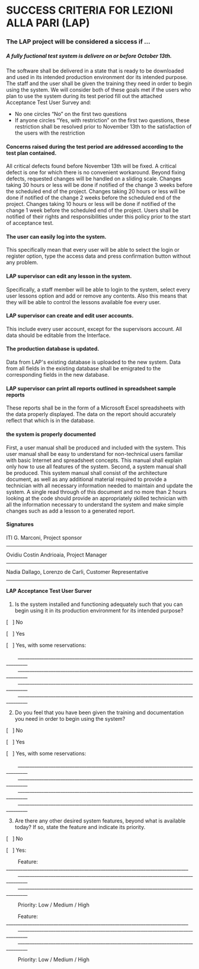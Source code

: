 
# SUCCESS CRITERIA  FOR LEZIONI ALLA PARI (LAP)
### The LAP project will be considered a siccess if ...
 
##### A fully fuctional test system is delivere on or before October 13th.

The software shall be delivered in a state that is ready to be downloaded and used in its intended production environment dor its intended purpose. The staff and the user shall be given the training they need in order to begin using the system. We will consider both of these goals met if the users who plan to use the system during its test period fill out the attached Acceptance Test User Survey and:

*	No one circles “No” on the first two questions
*	If anyone circles “Yes, with restriction” on the first two questions, these restriction shall be resolved prior to November 13th to the satisfaction of the users with the restriction

#### Concerns raised during the test period are addressed according to the test plan contained.

All critical defects found before November 13th will be fixed. A critical defect is one for which there is no convenient workaround. Beyond fixing defects, requested changes will be handled on a sliding scale. Changes taking 30 hours or less will be done if notified of the change 3 weeks before the scheduled end of the project. Changes taking 20 hours or less will be done if notified of the change 2 weeks before the scheduled end of the project. Changes taking 10 hours or less will be done if notified of the change 1 week before the scheduled end of the project.
Users shall be notified of their rights and responsibilities under this policy prior to the start of acceptance test.

#### The user can easily log into the system.

This specifically mean that every user will be able to select the login or register option, type the access data and press confirmation button without any problem.

#### LAP supervisor can edit any lesson in the system.

Specifically, a staff member will be able to login to the system, select every user lessons option and add or remove any contents. Also this means that they will be able to control the lessons available foe every user.

#### LAP supervisor can create and edit user accounts.

This include every user account, except for the supervisors account. All data should be editable from the Interface.

#### The production database is updated.

Data from LAP's existing database is uploaded to the new system. Data from all fields in the existing database shall be emigrated to the corresponding fields in the new database.

#### LAP supervisor can print all reports outlined in spreadsheet sample reports 

These reports shall be in the form of a Microsoft Excel spreadsheets with the data properly displayed. The data on the report should accurately reflect that which is in the database.

#### the system is properly documented

First, a user manual shall be produced and included with the system. This user manual shall be easy to understand for non-technical users familiar with basic Internet and spreadsheet concepts. This manual shall explain only how to use all features of the system. 
Second, a system manual shall be produced. This system manual shall consist of the architecture document, as well as any additional material required to provide a technician with all necessary information needed to maintain and update the system. A single read through of this document and no more than 2 hours looking at the code should provide an appropriately skilled technician with all the information necessary to understand the system and make simple changes such as add a lesson to a generated report.

#### Signatures
  
ITI G. Marconi, Project sponsor
___

Ovidiu Costin Andrioaia, Project Manager
___
Nadia Dallago, Lorenzo de Carli, Customer Representative
___

#### LAP Acceptance Test User Surver

1. Is the system installed and functioning adequately such that you can begin using it in its production environment for its intended purpose?

[&nbsp;&nbsp;&nbsp;] No

[&nbsp;&nbsp;&nbsp;] Yes 

[&nbsp;&nbsp;&nbsp;] Yes, with some reservations: 

&nbsp;&nbsp;&nbsp;&nbsp;&nbsp;&nbsp;&nbsp;&nbsp;___________________________________________________________________________________
&nbsp;&nbsp;&nbsp;&nbsp;&nbsp;&nbsp;&nbsp;&nbsp;___________________________________________________________________________________
&nbsp;&nbsp;&nbsp;&nbsp;&nbsp;&nbsp;&nbsp;&nbsp;___________________________________________________________________________________
&nbsp;&nbsp;&nbsp;&nbsp;&nbsp;&nbsp;&nbsp;&nbsp;___________________________________________________________________________________

2.	Do you feel that you have been given the training and documentation you need in order to begin using the system?

[&nbsp;&nbsp;&nbsp;] No

[&nbsp;&nbsp;&nbsp;] Yes 

[&nbsp;&nbsp;&nbsp;] Yes, with some reservations: 

&nbsp;&nbsp;&nbsp;&nbsp;&nbsp;&nbsp;&nbsp;&nbsp;___________________________________________________________________________________
&nbsp;&nbsp;&nbsp;&nbsp;&nbsp;&nbsp;&nbsp;&nbsp;___________________________________________________________________________________
&nbsp;&nbsp;&nbsp;&nbsp;&nbsp;&nbsp;&nbsp;&nbsp;___________________________________________________________________________________
&nbsp;&nbsp;&nbsp;&nbsp;&nbsp;&nbsp;&nbsp;&nbsp;___________________________________________________________________________________

3.	Are there any other desired system features, beyond what is available today? If so, state the feature and indicate its priority.

[&nbsp;&nbsp;&nbsp;] No

[&nbsp;&nbsp;&nbsp;] Yes:

&nbsp;&nbsp;&nbsp;&nbsp;&nbsp;&nbsp;&nbsp;&nbsp;Feature: _____________________________________________________________________________
&nbsp;&nbsp;&nbsp;&nbsp;&nbsp;&nbsp;&nbsp;&nbsp;___________________________________________________________________________________
&nbsp;&nbsp;&nbsp;&nbsp;&nbsp;&nbsp;&nbsp;&nbsp;___________________________________________________________________________________

&nbsp;&nbsp;&nbsp;&nbsp;&nbsp;&nbsp;&nbsp;&nbsp;Priority: Low / Medium / High

&nbsp;&nbsp;&nbsp;&nbsp;&nbsp;&nbsp;&nbsp;&nbsp;Feature: _____________________________________________________________________________
&nbsp;&nbsp;&nbsp;&nbsp;&nbsp;&nbsp;&nbsp;&nbsp;___________________________________________________________________________________
&nbsp;&nbsp;&nbsp;&nbsp;&nbsp;&nbsp;&nbsp;&nbsp;___________________________________________________________________________________

&nbsp;&nbsp;&nbsp;&nbsp;&nbsp;&nbsp;&nbsp;&nbsp;Priority: Low / Medium / High

